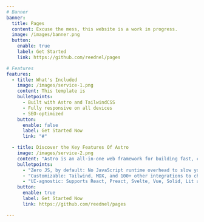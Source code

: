 ```yaml
---
# Banner
banner:
  title: Pages
  content: Excuse the mess, this website is a work in progress.
  image: /images/banner.png
  button:
    enable: true
    label: Get Started
    link: https://github.com/reednel/pages

# Features
features:
  - title: What's Included
    image: /images/service-1.png
    content: This template is
    bulletpoints:
      - Built with Astro and TailwindCSS
      - Fully responsive on all devices
      - SEO-optimized
    button:
      enable: false
      label: Get Started Now
      link: "#"

  - title: Discover the Key Features Of Astro
    image: /images/service-2.png
    content: "Astro is an all-in-one web framework for building fast, content-focused websites. It offers a range of exciting features for developers and website creators. Some of the key features are:"
    bulletpoints:
      - "Zero JS, by default: No JavaScript runtime overhead to slow you down."
      - "Customizable: Tailwind, MDX, and 100+ other integrations to choose from."
      - "UI-agnostic: Supports React, Preact, Svelte, Vue, Solid, Lit and more."
    button:
      enable: true
      label: Get Started Now
      link: https://github.com/reednel/pages

---
```

